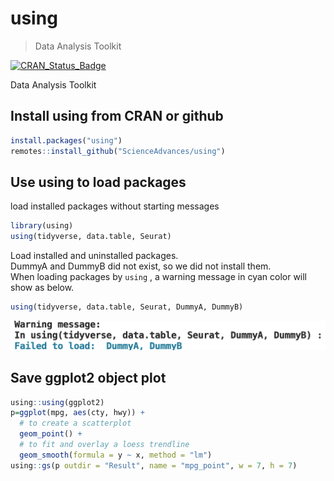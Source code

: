 
# using

> Data Analysis Toolkit

<!-- badges: start -->
[![CRAN_Status_Badge](https://www.r-pkg.org/badges/version/using)](https://cran.r-project.org/package=using)
<!-- badges: end -->

Data Analysis Toolkit

## Install using from CRAN or github

``` r
install.packages("using")
remotes::install_github("ScienceAdvances/using")
```

## Use using to load packages
load installed packages without starting messages
``` r
library(using)
using(tidyverse, data.table, Seurat)
```
Load installed and uninstalled packages.   
DummyA and DummyB did not exist, so we did not install them.   
When loading packages by `using` , a warning message in cyan color will show as below.
``` r
using(tidyverse, data.table, Seurat, DummyA, DummyB)
```
![](image.png)

## Save ggplot2 object plot
``` r
using::using(ggplot2)
p=ggplot(mpg, aes(cty, hwy)) +
  # to create a scatterplot
  geom_point() +
  # to fit and overlay a loess trendline
  geom_smooth(formula = y ~ x, method = "lm")
using::gs(p outdir = "Result", name = "mpg_point", w = 7, h = 7)
```
